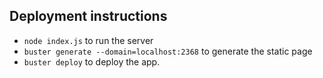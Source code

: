 

## Deployment instructions
  - `node index.js` to run the server
  - `buster generate --domain=localhost:2368` to generate the static page
  - `buster deploy` to deploy the app.
